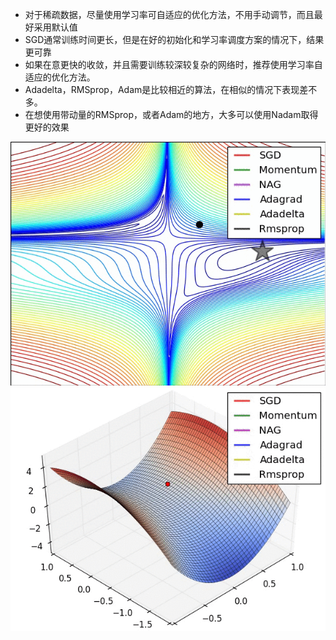 * 对于稀疏数据，尽量使用学习率可自适应的优化方法，不用手动调节，而且最好采用默认值
* SGD通常训练时间更长，但是在好的初始化和学习率调度方案的情况下，结果更可靠
* 如果在意更快的收敛，并且需要训练较深较复杂的网络时，推荐使用学习率自适应的优化方法。
* Adadelta，RMSprop，Adam是比较相近的算法，在相似的情况下表现差不多。
* 在想使用带动量的RMSprop，或者Adam的地方，大多可以使用Nadam取得更好的效果

![](/assets/solver1.jpg)
![](/assets/solver2.jpg)